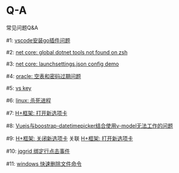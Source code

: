# Q-A
常见问题Q&amp;A

#1: [vscode安装go插件问题](https://github.com/cnfanhua/Q-A/issues/1)

#2: [net core: global dotnet tools not found on zsh](https://github.com/cnfanhua/Q-A/issues/2)

#3: [net core: launchsettings.json config demo](https://github.com/cnfanhua/Q-A/issues/3)

#4: [oracle: 空表和密码过期问题](https://github.com/cnfanhua/Q-A/issues/4)

#5: [vs key](https://github.com/cnfanhua/Q-A/issues/5)

#6: [linux: 杀死进程](https://github.com/cnfanhua/Q-A/issues/6)

#7: [H+框架: 打开新选项卡](https://github.com/cnfanhua/Q-A/issues/7)

#8: [Vuejs与boostrap-datetimepicker结合使用v-model无法工作的问题](https://github.com/cnfanhua/Q-A/issues/8)

#9: [H+框架: 关闭新选项卡](https://github.com/cnfanhua/Q-A/issues/9)  关联 [H+框架: 打开新选项卡](https://github.com/cnfanhua/Q-A/issues/7)

#10: [jqgrid 绑定行点击事件](https://github.com/cnfanhua/Q-A/issues/10)

#11: [windows 快速删除文件命令](https://github.com/cnfanhua/Q-A/issues/11)

